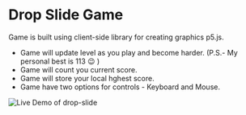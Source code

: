 # Drop Slide Game

Game is built using client-side library for creating graphics p5.js.
* Game will update level as you play and become harder. (P.S.- My personal best is 113 😉 )
* Game will count you current score.
* Game will store your local hghest score.
* Game have two options for controls - Keyboard and Mouse.

![Live Demo of drop-slide](https://s4.gifyu.com/images/drop-slide.gif)
